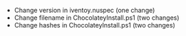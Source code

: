 - Change version in iventoy.nuspec (one change)
- Change filename in ChocolateyInstall.ps1 (two changes)
- Change hashes in ChocolateyInstall.ps1 (two changes)
